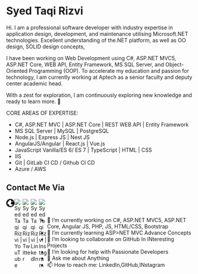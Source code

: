 # Syed Taqi Rizvi

Hi. I am a professional software developer with industry expertise in application design, development, and maintenance utilising Microsoft.NET technologies. Excellent understanding of the.NET platform, as well as OO design, SOLID design concepts,

I have been working on Web Development using C#, ASP.NET MVC5, ASP.NET Core, WEB API, Entity Framework, MS SQL Server, and Object-Oriented Programming (OOP). To accelerate my education and passion for technology, I am currently working at Aptech as a senior faculty and deputy center academic head.

With a zest for exploration, I am continuously exploring new knowledge and ready to learn more. 🙂

CORE AREAS OF EXPERTISE:
- C#, ASP.NET MVC | ASP.NET Core | REST WEB API | Entity Framework
- MS SQL Server | MySQL | PostgreSQL
- Node.js | Express JS | Nest JS
- AngularJS/Angular | React.js | Vue.js
- JavaScript Vanilla/ES 6/ ES 7 | TypeScript | HTML | CSS
- IIS
- Git | GitLab CI CD / Github CI CD
- Azure / AWS

## Contact Me Via

[<img align="left" alt="GitHub22px | GitHub" width="22px" src="https://raw.githubusercontent.com/iconic/open-iconic/master/svg/globe.svg" />](https://github.com/SyedTaqiRizvi110)
[<img align="left" alt="Syed Taqi Rizvi | YouTube" width="22px" src="https://cdn.jsdelivr.net/npm/simple-icons@v3/icons/youtube.svg" />](https://www.youtube.com/channel/UC1OzyIhzoaUB83YZXyZn4uA)
[<img align="left" alt="Syed Taqi Rizvi | Twitter" width="22px" src="https://cdn.jsdelivr.net/npm/simple-icons@v3/icons/twitter.svg" />](https://twitter.com/syedtaqirizvi)
[<img align="left" alt="Syed Taqi Rizvi | LinkedIn" width="22px" src="https://cdn.jsdelivr.net/npm/simple-icons@v3/icons/linkedin.svg" />](https://www.linkedin.com/in/syedtaqirizviofficial/)
[<img align="left" alt="Syed Taqi Rizvi | Instagram" width="22px" src="https://cdn.jsdelivr.net/npm/simple-icons@v3/icons/instagram.svg" />](https://www.instagram.com/staqirizvi/)

<br/> <br/>



- 🔭 I’m currently working on C#, ASP.NET MVC5, ASP.NET Core, Angular JS, PHP, JS, HTML/CSS, Bootstrap
- 🌱 I’m currently learning ASP>NET MVC Advance Concepts
- 👯 I’m looking to collaborate on GitHub In INteresting Projects
- 🤔 I’m looking for help with Passionate Developers
- 💬 Ask me about Anything
- 📫 How to reach me: LinkedIn,GitHub,INstagram

<br/>



